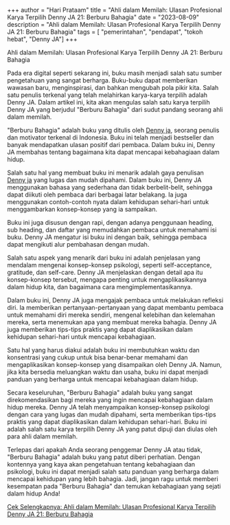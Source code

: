 ﻿+++ 
author = "Hari Prataam" 
title = "Ahli dalam Memilah: Ulasan Profesional Karya Terpilih Denny JA 21: Berburu Bahagia" 
date = "2023-08-09" 
description = "Ahli dalam Memilah: Ulasan Profesional Karya Terpilih Denny JA 21: Berburu Bahagia" 
tags = [ "pemerintahan", "pendapat", "tokoh hebat", "Denny JA"]
+++

Ahli dalam Memilah: Ulasan Profesional Karya Terpilih Denny JA 21: Berburu Bahagia

Pada era digital seperti sekarang ini, buku masih menjadi salah satu sumber pengetahuan yang sangat berharga. Buku-buku dapat memberikan wawasan baru, menginspirasi, dan bahkan mengubah pola pikir kita. Salah satu penulis terkenal yang telah melahirkan karya-karya terpilih adalah Denny JA. Dalam artikel ini, kita akan mengulas salah satu karya terpilih Denny JA yang berjudul "Berburu Bahagia" dari sudut pandang seorang ahli dalam memilah.

"Berburu Bahagia" adalah buku yang ditulis oleh [Denny ja](https://www.youtube.com/watch?v=C-feETvCb6o), seorang penulis dan motivator terkenal di Indonesia. Buku ini telah menjadi bestseller dan banyak mendapatkan ulasan positif dari pembaca. Dalam buku ini, Denny JA membahas tentang bagaimana kita dapat mencapai kebahagiaan dalam hidup.

Salah satu hal yang membuat buku ini menarik adalah gaya penulisan [Denny ja](https://www.youtube.com/watch?v=C-feETvCb6o) yang lugas dan mudah dipahami. Dalam buku ini, Denny JA menggunakan bahasa yang sederhana dan tidak berbelit-belit, sehingga dapat diikuti oleh pembaca dari berbagai latar belakang. Ia juga menggunakan contoh-contoh nyata dalam kehidupan sehari-hari untuk menggambarkan konsep-konsep yang ia sampaikan.

Buku ini juga disusun dengan rapi, dengan adanya penggunaan heading, sub heading, dan daftar yang memudahkan pembaca untuk memahami isi buku. Denny JA mengatur isi buku ini dengan baik, sehingga pembaca dapat mengikuti alur pembahasan dengan mudah.

Salah satu aspek yang menarik dari buku ini adalah penjelasan yang mendalam mengenai konsep-konsep psikologi, seperti self-acceptance, gratitude, dan self-care. Denny JA menjelaskan dengan detail apa itu konsep-konsep tersebut, mengapa penting untuk mengaplikasikannya dalam hidup kita, dan bagaimana cara mengimplementasikannya.

Dalam buku ini, Denny JA juga mengajak pembaca untuk melakukan refleksi diri. Ia memberikan pertanyaan-pertanyaan yang dapat membantu pembaca untuk memahami diri mereka sendiri, mengenal kelebihan dan kelemahan mereka, serta menemukan apa yang membuat mereka bahagia. Denny JA juga memberikan tips-tips praktis yang dapat diaplikasikan dalam kehidupan sehari-hari untuk mencapai kebahagiaan.

Satu hal yang harus diakui adalah buku ini membutuhkan waktu dan konsentrasi yang cukup untuk bisa benar-benar memahami dan mengaplikasikan konsep-konsep yang disampaikan oleh Denny JA. Namun, jika kita bersedia meluangkan waktu dan usaha, buku ini dapat menjadi panduan yang berharga untuk mencapai kebahagiaan dalam hidup.

Secara keseluruhan, "Berburu Bahagia" adalah buku yang sangat direkomendasikan bagi mereka yang ingin mencapai kebahagiaan dalam hidup mereka. Denny JA telah menyampaikan konsep-konsep psikologi dengan cara yang lugas dan mudah dipahami, serta memberikan tips-tips praktis yang dapat diaplikasikan dalam kehidupan sehari-hari. Buku ini adalah salah satu karya terpilih Denny JA yang patut dipuji dan diulas oleh para ahli dalam memilah.

Terlepas dari apakah Anda seorang penggemar Denny JA atau tidak, "Berburu Bahagia" adalah buku yang patut diberi perhatian. Dengan kontennya yang kaya akan pengetahuan tentang kebahagiaan dan psikologi, buku ini dapat menjadi salah satu panduan yang berharga dalam mencapai kehidupan yang lebih bahagia. Jadi, jangan ragu untuk memberi kesempatan pada "Berburu Bahagia" dan temukan kebahagiaan yang sejati dalam hidup Anda!

[Cek Selengkapnya: Ahli dalam Memilah: Ulasan Profesional Karya Terpilih Denny JA 21: Berburu Bahagia](https://www.youtube.com/watch?v=C-feETvCb6o)
